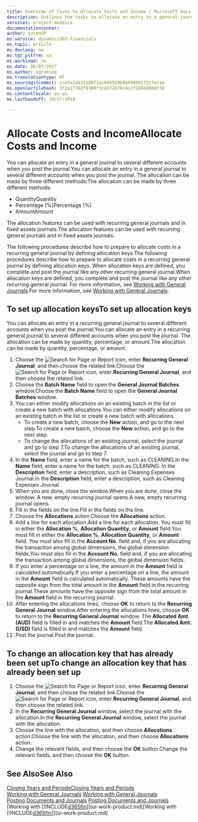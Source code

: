 ```yaml
---
title: Overview of Tasks to Allocate Costs and Income | Microsoft Docs
description: Outlines the tasks to allocate an entry in a general journal to several different accounts when you post the journal.
services: project-madeira
documentationcenter: 
author: SorenGP
ms.service: dynamics365-financials
ms.topic: article
ms.devlang: na
ms.tgt_pltfrm: na
ms.workload: na
ms.date: 06/07/2017
ms.author: sgroespe
ms.translationtype: HT
ms.sourcegitcommit: cce3a3a8331d8f1ac6665d9b9a9908b172cfecaa
ms.openlocfilehash: 3f2a1f762f9380f3cd272e78c4c2f269e9960f38
ms.contentlocale: en-au
ms.lasthandoff: 10/27/2018

---
```

# <a name="allocate-costs-and-income"></a><span data-ttu-id="b986d-103">Allocate Costs and Income</span><span class="sxs-lookup"><span data-stu-id="b986d-103">Allocate Costs and Income</span></span>
<span data-ttu-id="b986d-104">You can allocate an entry in a general journal to several different accounts when you post the journal.</span><span class="sxs-lookup"><span data-stu-id="b986d-104">You can allocate an entry in a general journal to several different accounts when you post the journal.</span></span> <span data-ttu-id="b986d-105">The allocation can be made by three different methods:</span><span class="sxs-lookup"><span data-stu-id="b986d-105">The allocation can be made by three different methods:</span></span>

* <span data-ttu-id="b986d-106">Quantity</span><span class="sxs-lookup"><span data-stu-id="b986d-106">Quantity</span></span>
* <span data-ttu-id="b986d-107">Percentage (%)</span><span class="sxs-lookup"><span data-stu-id="b986d-107">Percentage (%)</span></span>
* <span data-ttu-id="b986d-108">Amount</span><span class="sxs-lookup"><span data-stu-id="b986d-108">Amount</span></span>

<span data-ttu-id="b986d-109">The allocation features can be used with recurring general journals and in fixed assets journals.</span><span class="sxs-lookup"><span data-stu-id="b986d-109">The allocation features can be used with recurring general journals and in fixed assets journals.</span></span>
<!--You can also distribute the cost or revenue of a line to an intercompany partner when you post a sales or purchase document. When you post the document, a line will be posted in your general journal, and a corresponding line will be created in the intercompany outbox.-->

<span data-ttu-id="b986d-110">The following procedures describe how to prepare to allocate costs in a recurring general journal by defining allocation keys.</span><span class="sxs-lookup"><span data-stu-id="b986d-110">The following procedures describe how to prepare to allocate costs in a recurring general journal by defining allocation keys.</span></span> <span data-ttu-id="b986d-111">When allocation keys are defined, you complete and post the journal like any other recurring general journal.</span><span class="sxs-lookup"><span data-stu-id="b986d-111">When allocation keys are defined, you complete and post the journal like any other recurring general journal.</span></span> <span data-ttu-id="b986d-112">For more information, see [Working with General Journals](ui-work-general-journals.md).</span><span class="sxs-lookup"><span data-stu-id="b986d-112">For more information, see [Working with General Journals](ui-work-general-journals.md).</span></span>

## <a name="to-set-up-allocation-keys"></a><span data-ttu-id="b986d-113">To set up allocation keys</span><span class="sxs-lookup"><span data-stu-id="b986d-113">To set up allocation keys</span></span>
<span data-ttu-id="b986d-114">You can allocate an entry in a recurring general journal to several different accounts when you post the journal.</span><span class="sxs-lookup"><span data-stu-id="b986d-114">You can allocate an entry in a recurring general journal to several different accounts when you post the journal.</span></span> <span data-ttu-id="b986d-115">The allocation can be made by quantity, percentage, or amount.</span><span class="sxs-lookup"><span data-stu-id="b986d-115">The allocation can be made by quantity, percentage, or amount.</span></span>
1. <span data-ttu-id="b986d-116">Choose the ![Search for Page or Report](media/ui-search/search_small.png "Search for Page or Report icon") icon, enter **Recurring General Journal**, and then choose the related link.</span><span class="sxs-lookup"><span data-stu-id="b986d-116">Choose the ![Search for Page or Report](media/ui-search/search_small.png "Search for Page or Report icon") icon, enter **Recurring General Journal**, and then choose the related link.</span></span>
2. <span data-ttu-id="b986d-117">Choose the **Batch Name** field to open the **General Journal Batches** window.</span><span class="sxs-lookup"><span data-stu-id="b986d-117">Choose the **Batch Name** field to open the **General Journal Batches** window.</span></span>
3. <span data-ttu-id="b986d-118">You can either modify allocations on an existing batch in the list or create a new batch with allocations.</span><span class="sxs-lookup"><span data-stu-id="b986d-118">You can either modify allocations on an existing batch in the list or create a new batch with allocations.</span></span>
   * <span data-ttu-id="b986d-119">To create a new batch, choose the **New** action, and go to the next step.</span><span class="sxs-lookup"><span data-stu-id="b986d-119">To create a new batch, choose the **New** action, and go to the next step.</span></span>
   * <span data-ttu-id="b986d-120">To change the allocations of an existing journal, select the journal and go to step 7.</span><span class="sxs-lookup"><span data-stu-id="b986d-120">To change the allocations of an existing journal, select the journal and go to step 7.</span></span>    
4. <span data-ttu-id="b986d-121">In the **Name** field, enter a name for the batch, such as CLEANING.</span><span class="sxs-lookup"><span data-stu-id="b986d-121">In the **Name** field, enter a name for the batch, such as CLEANING.</span></span> <span data-ttu-id="b986d-122">In the **Description** field, enter a description, such as Cleaning Expenses Journal.</span><span class="sxs-lookup"><span data-stu-id="b986d-122">In the **Description** field, enter a description, such as Cleaning Expenses Journal.</span></span>
5. <span data-ttu-id="b986d-123">When you are done, close the window.</span><span class="sxs-lookup"><span data-stu-id="b986d-123">When you are done, close the window.</span></span> <span data-ttu-id="b986d-124">A new, empty recurring journal opens.</span><span class="sxs-lookup"><span data-stu-id="b986d-124">A new, empty recurring journal opens.</span></span>
6. <span data-ttu-id="b986d-125">Fill in the fields on the line.</span><span class="sxs-lookup"><span data-stu-id="b986d-125">Fill in the fields on the line.</span></span>
7. <span data-ttu-id="b986d-126">Choose the **Allocations** action.</span><span class="sxs-lookup"><span data-stu-id="b986d-126">Choose the **Allocations** action.</span></span>
8. <span data-ttu-id="b986d-127">Add a line for each allocation.</span><span class="sxs-lookup"><span data-stu-id="b986d-127">Add a line for each allocation.</span></span> <span data-ttu-id="b986d-128">You must fill in either the **Allocation %**, **Allocation Quantity**, or **Amount** field.</span><span class="sxs-lookup"><span data-stu-id="b986d-128">You must fill in either the **Allocation %**, **Allocation Quantity**, or **Amount** field.</span></span> <span data-ttu-id="b986d-129">You must also fill in the **Account No.** field and, if you are allocating the transaction among global dimensions, the global dimension fields.</span><span class="sxs-lookup"><span data-stu-id="b986d-129">You must also fill in the **Account No.** field and, if you are allocating the transaction among global dimensions, the global dimension fields.</span></span>
9. <span data-ttu-id="b986d-130">If you enter a percentage on a line, the amount in the **Amount** field is calculated automatically.</span><span class="sxs-lookup"><span data-stu-id="b986d-130">If you enter a percentage on a line, the amount in the **Amount** field is calculated automatically.</span></span> <span data-ttu-id="b986d-131">These amounts have the opposite sign from the total amount in the **Amount** field in the recurring journal.</span><span class="sxs-lookup"><span data-stu-id="b986d-131">These amounts have the opposite sign from the total amount in the **Amount** field in the recurring journal.</span></span>
10. <span data-ttu-id="b986d-132">After entering the allocations lines, choose **OK** to return to the **Recurring General Journal** window.</span><span class="sxs-lookup"><span data-stu-id="b986d-132">After entering the allocations lines, choose **OK** to return to the **Recurring General Journal** window.</span></span> <span data-ttu-id="b986d-133">The **Allocated Amt. (AUD)** field is filled in and matches the **Amount** field.</span><span class="sxs-lookup"><span data-stu-id="b986d-133">The **Allocated Amt. (USD)** field is filled in and matches the **Amount** field.</span></span>
11. <span data-ttu-id="b986d-134">Post the journal.</span><span class="sxs-lookup"><span data-stu-id="b986d-134">Post the journal.</span></span>

## <a name="to-change-an-allocation-key-that-has-already-been-set-up"></a><span data-ttu-id="b986d-135">To change an allocation key that has already been set up</span><span class="sxs-lookup"><span data-stu-id="b986d-135">To change an allocation key that has already been set up</span></span>
1. <span data-ttu-id="b986d-136">Choose the ![Search for Page or Report](media/ui-search/search_small.png "Search for Page or Report icon") icon, enter **Recurring General Journal**, and then choose the related link.</span><span class="sxs-lookup"><span data-stu-id="b986d-136">Choose the ![Search for Page or Report](media/ui-search/search_small.png "Search for Page or Report icon") icon, enter **Recurring General Journal**, and then choose the related link.</span></span>
2. <span data-ttu-id="b986d-137">In the **Recurring General Journal** window, select the journal with the allocation.</span><span class="sxs-lookup"><span data-stu-id="b986d-137">In the **Recurring General Journal** window, select the journal with the allocation.</span></span>
3. <span data-ttu-id="b986d-138">Choose the line with the allocation, and then choose **Allocations** action.</span><span class="sxs-lookup"><span data-stu-id="b986d-138">Choose the line with the allocation, and then choose **Allocations** action.</span></span>
4. <span data-ttu-id="b986d-139">Change the relevant fields, and then choose the **OK** button.</span><span class="sxs-lookup"><span data-stu-id="b986d-139">Change the relevant fields, and then choose the **OK** button.</span></span>

## <a name="see-also"></a><span data-ttu-id="b986d-140">See Also</span><span class="sxs-lookup"><span data-stu-id="b986d-140">See Also</span></span>
[<span data-ttu-id="b986d-141">Closing Years and Periods</span><span class="sxs-lookup"><span data-stu-id="b986d-141">Closing Years and Periods</span></span>](year-close-years-periods.md)  
<span data-ttu-id="b986d-142">[Working with General Journals](ui-work-general-journals.md)  </span><span class="sxs-lookup"><span data-stu-id="b986d-142">[Working with General Journals](ui-work-general-journals.md)  </span></span>  
<span data-ttu-id="b986d-143">[Posting Documents and Journals](ui-post-documents-journals.md)  </span><span class="sxs-lookup"><span data-stu-id="b986d-143">[Posting Documents and Journals](ui-post-documents-journals.md)  </span></span>  
<span data-ttu-id="b986d-144">[Working with [!INCLUDE[d365fin](includes/d365fin_md.md)]](ui-work-product.md)</span><span class="sxs-lookup"><span data-stu-id="b986d-144">[Working with [!INCLUDE[d365fin](includes/d365fin_md.md)]](ui-work-product.md)</span></span>

